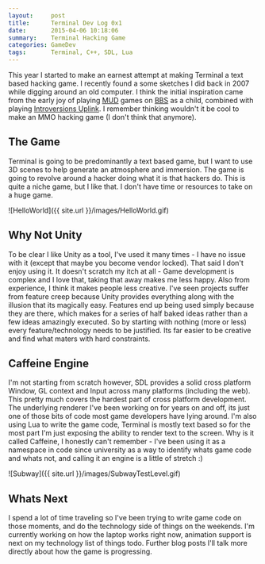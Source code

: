 ```yaml
---
layout:     post
title:      Terminal Dev Log 0x1
date:       2015-04-06 10:18:06
summary:    Terminal Hacking Game
categories: GameDev
tags: 		Terminal, C++, SDL, Lua
---
```


This year I started to make an earnest attempt at making Terminal a text based hacking game. I recently found a some sketches I did back in 2007 while digging around an old computer. I think the initial inspiration came from the early joy of playing [MUD](http://en.wikipedia.org/wiki/MUD) games on [BBS](http://en.wikipedia.org/wiki/Bulletin_board_system) as a child, combined with playing [Introversions Uplink](http://en.wikipedia.org/wiki/Uplink_%28video_game%29). I remember thinking wouldn't it be cool to make an MMO hacking game (I don't think that anymore).

## The Game

Terminal is going to be predominantly a text based game, but I want to use 3D scenes to help generate an atmosphere and immersion. The game is going to revolve around a hacker doing what it is that hackers do. This is quite a niche game, but I like that. I don't have time or resources to take on a huge game.

![HelloWorld]({{ site.url }}/images/HelloWorld.gif)

## Why Not Unity

To be clear I like Unity as a tool, I've used it many times - I have no issue with it (except that maybe you become vendor locked). That said I don't enjoy using it. It doesn't scratch my itch at all - Game development is complex and I love that, taking that away makes me less happy. Also from experience, I think it makes people less creative. I've seen projects suffer from feature creep because Unity provides everything along with the illusion that its magically easy. Features end up being used simply because they are there, which makes for a series of half baked ideas rather than a few ideas amazingly executed. So by starting with nothing (more or less) every feature/technology needs to be justified. Its far easier to be creative and find what maters with hard constraints.

## Caffeine Engine

I'm not starting from scratch however, SDL provides a solid cross platform Window, GL context and Input across many platforms (including the web). This pretty much covers the hardest part of cross platform development. The underlying renderer I've been working on for years on and off, its just one of those bits of code most game developers have lying around. I'm also using Lua to write the game code, Terminal is mostly text based so for the most part I'm just exposing the ability to render text to the screen. Why is it called Caffeine, I honestly can't remember - I've been using it as a namespace in code since university as a way to identify whats game code and whats not, and calling it an engine is a little of stretch :)

![Subway]({{ site.url }}/images/SubwayTestLevel.gif)

## Whats Next

I spend a lot of time traveling so I've been trying to write game code on those moments, and do the technology side of things on the weekends. I'm currently working on how the laptop works right now, animation support is next on my technology list of things todo. Further blog posts I'll talk more directly about how the game is progressing.





